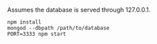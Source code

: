 Assumes the database is served through 127.0.0.1.

```
npm install
mongod --dbpath /path/to/database
PORT=3333 npm start
```
